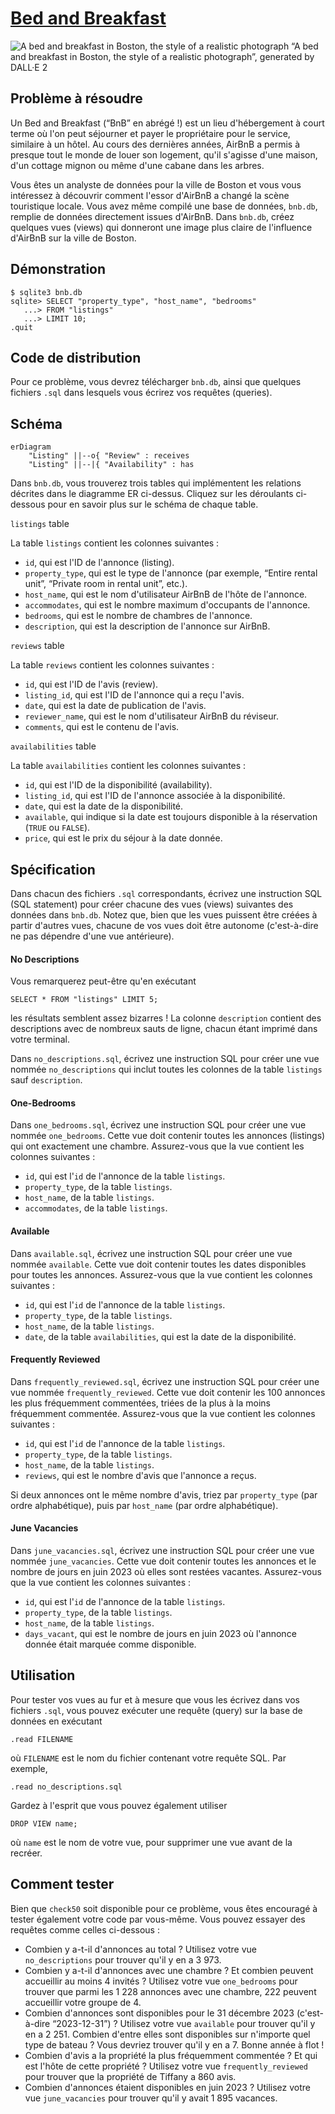 # [Bed and Breakfast](https://cs50.harvard.edu/sql/2024/psets/4/bnb/)

![A bed and breakfast in Boston, the style of a realistic photograph](https://cs50.harvard.edu/sql/2024/psets/4/bnb/bnb.png) “A bed and breakfast in Boston, the style of a realistic photograph”, generated by DALL·E 2

## Problème à résoudre

Un Bed and Breakfast (“BnB” en abrégé !) est un lieu d'hébergement à court terme où l'on peut séjourner et payer le propriétaire pour le service, similaire à un hôtel. Au cours des dernières années, AirBnB a permis à presque tout le monde de louer son logement, qu'il s'agisse d'une maison, d'un cottage mignon ou même d'une cabane dans les arbres.

Vous êtes un analyste de données pour la ville de Boston et vous vous intéressez à découvrir comment l'essor d'AirBnB a changé la scène touristique locale. Vous avez même compilé une base de données, `bnb.db`, remplie de données directement issues d'AirBnB. Dans `bnb.db`, créez quelques vues (views) qui donneront une image plus claire de l'influence d'AirBnB sur la ville de Boston.

## Démonstration

```sqlite
$ sqlite3 bnb.db                                                                                    
sqlite> SELECT "property_type", "host_name", "bedrooms"                                             
   ...> FROM "listings"                                                                             
   ...> LIMIT 10;
.quit
```

## Code de distribution

Pour ce problème, vous devrez télécharger `bnb.db`, ainsi que quelques fichiers `.sql` dans lesquels vous écrirez vos requêtes (queries).

## Schéma

```mermaid
erDiagram
    "Listing" ||--o{ "Review" : receives
    "Listing" ||--|{ "Availability" : has
```

Dans `bnb.db`, vous trouverez trois tables qui implémentent les relations décrites dans le diagramme ER ci-dessus. Cliquez sur les déroulants ci-dessous pour en savoir plus sur le schéma de chaque table.

`listings` table

La table `listings` contient les colonnes suivantes :

- `id`, qui est l'ID de l'annonce (listing).
- `property_type`, qui est le type de l'annonce (par exemple, “Entire rental unit”, “Private room in rental unit”, etc.).
- `host_name`, qui est le nom d'utilisateur AirBnB de l'hôte de l'annonce.
- `accommodates`, qui est le nombre maximum d'occupants de l'annonce.
- `bedrooms`, qui est le nombre de chambres de l'annonce.
- `description`, qui est la description de l'annonce sur AirBnB.

`reviews` table

La table `reviews` contient les colonnes suivantes :

- `id`, qui est l'ID de l'avis (review).
- `listing_id`, qui est l'ID de l'annonce qui a reçu l'avis.
- `date`, qui est la date de publication de l'avis.
- `reviewer_name`, qui est le nom d'utilisateur AirBnB du réviseur.
- `comments`, qui est le contenu de l'avis.

`availabilities` table

La table `availabilities` contient les colonnes suivantes :

- `id`, qui est l'ID de la disponibilité (availability).
- `listing_id`, qui est l'ID de l'annonce associée à la disponibilité.
- `date`, qui est la date de la disponibilité.
- `available`, qui indique si la date est toujours disponible à la réservation (`TRUE` ou `FALSE`).
- `price`, qui est le prix du séjour à la date donnée.

## Spécification

Dans chacun des fichiers `.sql` correspondants, écrivez une instruction SQL (SQL statement) pour créer chacune des vues (views) suivantes des données dans `bnb.db`. Notez que, bien que les vues puissent être créées à partir d'autres vues, chacune de vos vues doit être autonome (c'est-à-dire ne pas dépendre d'une vue antérieure).

#### No Descriptions

Vous remarquerez peut-être qu'en exécutant

```
SELECT * FROM "listings" LIMIT 5;
```

les résultats semblent assez bizarres ! La colonne `description` contient des descriptions avec de nombreux sauts de ligne, chacun étant imprimé dans votre terminal.

Dans `no_descriptions.sql`, écrivez une instruction SQL pour créer une vue nommée `no_descriptions` qui inclut toutes les colonnes de la table `listings` sauf `description`.

#### One-Bedrooms

Dans `one_bedrooms.sql`, écrivez une instruction SQL pour créer une vue nommée `one_bedrooms`. Cette vue doit contenir toutes les annonces (listings) qui ont exactement une chambre. Assurez-vous que la vue contient les colonnes suivantes :

- `id`, qui est l'`id` de l'annonce de la table `listings`.
- `property_type`, de la table `listings`.
- `host_name`, de la table `listings`.
- `accommodates`, de la table `listings`.

#### Available

Dans `available.sql`, écrivez une instruction SQL pour créer une vue nommée `available`. Cette vue doit contenir toutes les dates disponibles pour toutes les annonces. Assurez-vous que la vue contient les colonnes suivantes :

- `id`, qui est l'`id` de l'annonce de la table `listings`.
- `property_type`, de la table `listings`.
- `host_name`, de la table `listings`.
- `date`, de la table `availabilities`, qui est la date de la disponibilité.

#### Frequently Reviewed

Dans `frequently_reviewed.sql`, écrivez une instruction SQL pour créer une vue nommée `frequently_reviewed`. Cette vue doit contenir les 100 annonces les plus fréquemment commentées, triées de la plus à la moins fréquemment commentée. Assurez-vous que la vue contient les colonnes suivantes :

- `id`, qui est l'`id` de l'annonce de la table `listings`.
- `property_type`, de la table `listings`.
- `host_name`, de la table `listings`.
- `reviews`, qui est le nombre d'avis que l'annonce a reçus.

Si deux annonces ont le même nombre d'avis, triez par `property_type` (par ordre alphabétique), puis par `host_name` (par ordre alphabétique).

#### June Vacancies

Dans `june_vacancies.sql`, écrivez une instruction SQL pour créer une vue nommée `june_vacancies`. Cette vue doit contenir toutes les annonces et le nombre de jours en juin 2023 où elles sont restées vacantes. Assurez-vous que la vue contient les colonnes suivantes :

- `id`, qui est l'`id` de l'annonce de la table `listings`.
- `property_type`, de la table `listings`.
- `host_name`, de la table `listings`.
- `days_vacant`, qui est le nombre de jours en juin 2023 où l'annonce donnée était marquée comme disponible.

## Utilisation

Pour tester vos vues au fur et à mesure que vous les écrivez dans vos fichiers `.sql`, vous pouvez exécuter une requête (query) sur la base de données en exécutant

```
.read FILENAME
```

où `FILENAME` est le nom du fichier contenant votre requête SQL. Par exemple,

```
.read no_descriptions.sql
```

Gardez à l'esprit que vous pouvez également utiliser

```
DROP VIEW name;
```

où `name` est le nom de votre vue, pour supprimer une vue avant de la recréer.

## Comment tester

Bien que `check50` soit disponible pour ce problème, vous êtes encouragé à tester également votre code par vous-même. Vous pouvez essayer des requêtes comme celles ci-dessous :

- Combien y a-t-il d'annonces au total ? Utilisez votre vue `no_descriptions` pour trouver qu'il y en a 3 973.
- Combien y a-t-il d'annonces avec une chambre ? Et combien peuvent accueillir au moins 4 invités ? Utilisez votre vue `one_bedrooms` pour trouver que parmi les 1 228 annonces avec une chambre, 222 peuvent accueillir votre groupe de 4.
- Combien d'annonces sont disponibles pour le 31 décembre 2023 (c'est-à-dire “2023-12-31”) ? Utilisez votre vue `available` pour trouver qu'il y en a 2 251. Combien d'entre elles sont disponibles sur n'importe quel type de bateau ? Vous devriez trouver qu'il y en a 7. Bonne année à flot !
- Combien d'avis a la propriété la plus fréquemment commentée ? Et qui est l'hôte de cette propriété ? Utilisez votre vue `frequently_reviewed` pour trouver que la propriété de Tiffany a 860 avis.
- Combien d'annonces étaient disponibles en juin 2023 ? Utilisez votre vue `june_vacancies` pour trouver qu'il y avait 1 895 vacances.
